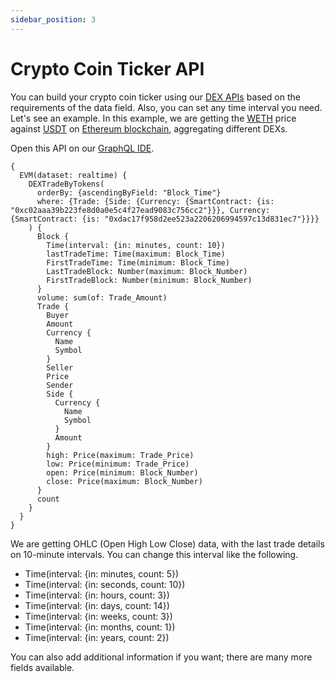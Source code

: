 ```yaml
---
sidebar_position: 3
---
```


# Crypto Coin Ticker API

You can build your crypto coin ticker using our [DEX APIs](https://bitquery.io/products/dex) based on the requirements of the data field.
Also, you can set any time interval you need.
Let's see an example.
In this example, we are getting the [WETH](https://ide.bitquery.io/exploreapi/WETH/0xc02aaa39b223fe8d0a0e5c4f27ead9083c756cc2) price against [USDT](https://ide.bitquery.io/exploreapi/USDT/0x7dd5f67a25afb9e73d4966b1ac578dabd9ccc986) on [Ethereum blockchain](https://bitquery.io/blockchains/ethereum-blockchain-api), aggregating different DEXs.


Open this API on our [GraphQL IDE](https://ide.bitquery.io/Coin-Ticker-API_1).

```
{
  EVM(dataset: realtime) {
    DEXTradeByTokens(
      orderBy: {ascendingByField: "Block_Time"}
      where: {Trade: {Side: {Currency: {SmartContract: {is: "0xc02aaa39b223fe8d0a0e5c4f27ead9083c756cc2"}}}, Currency: {SmartContract: {is: "0xdac17f958d2ee523a2206206994597c13d831ec7"}}}}
    ) {
      Block {
        Time(interval: {in: minutes, count: 10})
        lastTradeTime: Time(maximum: Block_Time)
        FirstTradeTime: Time(minimum: Block_Time)
        LastTradeBlock: Number(maximum: Block_Number)
        FirstTradeBlock: Number(minimum: Block_Number)
      }
      volume: sum(of: Trade_Amount)
      Trade {
        Buyer
        Amount
        Currency {
          Name
          Symbol
        }
        Seller
        Price
        Sender
        Side {
          Currency {
            Name
            Symbol
          }
          Amount
        }
        high: Price(maximum: Trade_Price)
        low: Price(minimum: Trade_Price)
        open: Price(minimum: Block_Number)
        close: Price(maximum: Block_Number)
      }
      count
    }
  }
}
```

We are getting OHLC (Open High Low Close) data, with the last trade details on 10-minute intervals.
You can change this interval like the following.

- Time(interval: {in: minutes, count: 5})
- Time(interval: {in: seconds, count: 10})
- Time(interval: {in: hours, count: 3})
- Time(interval: {in: days, count: 14})
- Time(interval: {in: weeks, count: 3})
- Time(interval: {in: months, count: 1})
- Time(interval: {in: years, count: 2})
 
You can also add additional information if you want; there are many more fields available.